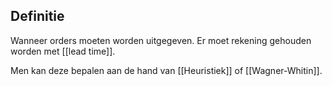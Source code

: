 ## Definitie
Wanneer orders moeten worden uitgegeven. Er moet rekening gehouden worden met [[lead time]].

Men kan deze bepalen aan de hand van [[Heuristiek]] of [[Wagner-Whitin]].
